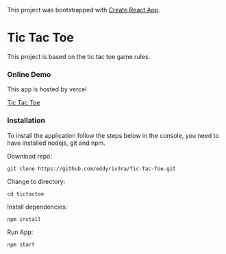 This project was bootstrapped with [Create React App](https://github.com/facebook/create-react-app).

# Tic Tac Toe 

This project is based on the tic tac toe game rules.

### Online Demo

This app is hosted by vercel

[Tic Tac Toe](https://tic-tac-toe-beta.vercel.app/) 

### Installation

To install the application follow the steps below in the console, you need to have installed nodejs, git and npm.

Download repo:
```
git clone https://github.com/eddyriv3ra/Tic-Tac-Toe.git
```
Change to directory:
```
cd tictactoe
```
Install dependencies:
```
npm install
```
Run App:
```
npm start
```
